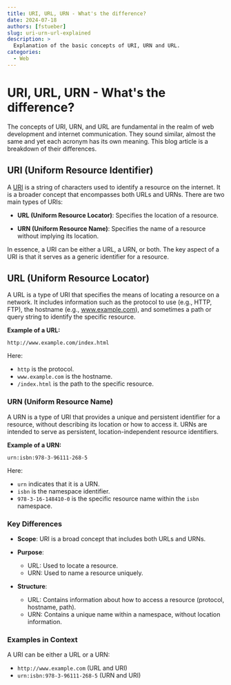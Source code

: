 ```yaml
---
title: URI, URL, URN - What's the difference?
date: 2024-07-18
authors: [fstueber]
slug: uri-urn-url-explained
description: >
  Explanation of the basic concepts of URI, URN and URL. 
categories:
  - Web
---
```


# URI, URL, URN - What's the difference?

The concepts of URI, URN, and URL are fundamental in the realm of web development and internet communication. They sound similar, almost the same and yet each acronym has its own meaning. This blog article is a breakdown of their differences.

<!-- more -->

## URI (Uniform Resource Identifier)

A [URI](https://datatracker.ietf.org/doc/html/rfc3986) is a string of characters used to identify a resource on the internet. It is a broader concept that encompasses both URLs and URNs. There are two main types of URIs:

+ **URL (Uniform Resource Locator)**: Specifies the location of a resource.

+ **URN (Uniform Resource Name)**: Specifies the name of a resource without implying its location.

In essence, a URI can be either a URL, a URN, or both. The key aspect of a URI is that it serves as a generic identifier for a resource.

## URL (Uniform Resource Locator)

A URL is a type of URI that specifies the means of locating a resource on a network. It includes information such as the protocol to use (e.g., HTTP, FTP), the hostname (e.g., www.example.com), and sometimes a path or query string to identify the specific resource.

**Example of a URL:**

```
http://www.example.com/index.html
```

Here:

+ `http` is the protocol.
+ `www.example.com` is the hostname.
+ `/index.html` is the path to the specific resource.

### URN (Uniform Resource Name)

A URN is a type of URI that provides a unique and persistent identifier for a resource, without describing its location or how to access it. URNs are intended to serve as persistent, location-independent resource identifiers.

**Example of a URN:**

```
urn:isbn:978-3-96111-268-5
```

Here:

+ `urn` indicates that it is a URN.
+ `isbn` is the namespace identifier.
+ `978-3-16-148410-0` is the specific resource name within the `isbn` namespace.

### Key Differences

+ **Scope**: URI is a broad concept that includes both URLs and URNs.

+ **Purpose**:
    - URL: Used to locate a resource.
    - URN: Used to name a resource uniquely.

+ **Structure**:
    - URL: Contains information about how to access a resource (protocol, hostname, path).
    - URN: Contains a unique name within a namespace, without location information.

### Examples in Context

A URI can be either a URL or a URN:

+ `http://www.example.com` (URL and URI)
+ `urn:isbn:978-3-96111-268-5` (URN and URI)